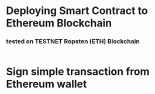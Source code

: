# Deploying Smart Contract to Ethereum Blockchain

### tested on TESTNET Ropsten (ETH) Blockchain

```

```

# Sign simple transaction from Ethereum wallet

